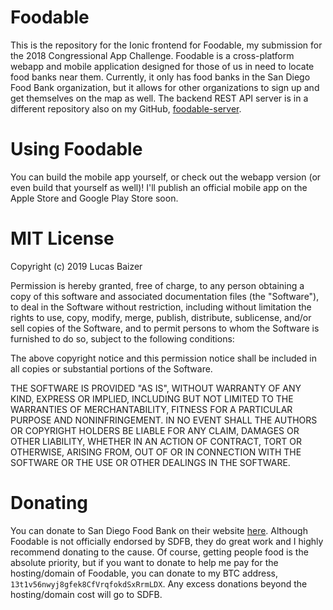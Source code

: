 # Foodable
This is the repository for the Ionic frontend for Foodable, my submission for the 2018 Congressional App Challenge.
Foodable is a cross-platform webapp and mobile application designed for those of us in need to locate food banks near them.
Currently, it only has food banks in the San Diego Food Bank organization, but it allows for other organizations to sign up and get themselves on the map as well.
The backend REST API server is in a different repository also on my GitHub, [foodable-server](https://github.com/LucasBaizer/foodable-server).

# Using Foodable
You can build the mobile app yourself, or check out the webapp version (or even build that yourself as well)!
I'll publish an official mobile app on the Apple Store and Google Play Store soon.

# MIT License
Copyright (c) 2019 Lucas Baizer

Permission is hereby granted, free of charge, to any person obtaining a copy
of this software and associated documentation files (the "Software"), to deal
in the Software without restriction, including without limitation the rights
to use, copy, modify, merge, publish, distribute, sublicense, and/or sell
copies of the Software, and to permit persons to whom the Software is
furnished to do so, subject to the following conditions:

The above copyright notice and this permission notice shall be included in all
copies or substantial portions of the Software.

THE SOFTWARE IS PROVIDED "AS IS", WITHOUT WARRANTY OF ANY KIND, EXPRESS OR
IMPLIED, INCLUDING BUT NOT LIMITED TO THE WARRANTIES OF MERCHANTABILITY,
FITNESS FOR A PARTICULAR PURPOSE AND NONINFRINGEMENT. IN NO EVENT SHALL THE
AUTHORS OR COPYRIGHT HOLDERS BE LIABLE FOR ANY CLAIM, DAMAGES OR OTHER
LIABILITY, WHETHER IN AN ACTION OF CONTRACT, TORT OR OTHERWISE, ARISING FROM,
OUT OF OR IN CONNECTION WITH THE SOFTWARE OR THE USE OR OTHER DEALINGS IN THE
SOFTWARE.

# Donating
You can donate to San Diego Food Bank on their website [here](https://sandiegofoodbank.org/).
Although Foodable is not officially endorsed by SDFB, they do great work and I highly recommend donating to the cause.
Of course, getting people food is the absolute priority, but if you want to donate to help me pay for the hosting/domain of Foodable, you can donate to my BTC address, `13t1v56nwyj8gfek8CfVrqfokdSxRrmLDX`.
Any excess donations beyond the hosting/domain cost will go to SDFB.
